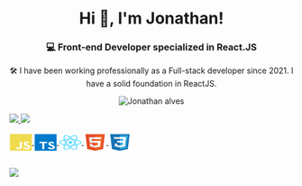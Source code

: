 <h1 align="center">Hi 👋, I'm Jonathan!</h1>
<h3 align="center">💻 Front-end Developer specialized in React.JS</h3>
<p align="center">🛠️ I have been working professionally as a Full-stack developer since 2021. I have a solid foundation in ReactJS. </p>
<p align="center"> 
 <img src="https://komarev.com/ghpvc/?username=jonathanalves25&label=Profile%20views&color=0e75b6&style=flat" alt="Jonathan alves" /> 
</p>

<div>
  <a href="https://github.com/jonathanalves25">
  <img height="180em" src="https://github-readme-stats.vercel.app/api?username=jonathanalves25&show_icons=true&theme=dark&include_all_commits=true&count_private=true"/>
  <img height="180em" src="https://github-readme-stats.vercel.app/api/top-langs/?username=jonathanalves25&layout=compact&langs_count=16&theme=dark"/>
</div>

<div style="display: inline_block"><br>
  <img align="center" alt="johnny-Js" height="30" width="40" src="https://raw.githubusercontent.com/devicons/devicon/master/icons/javascript/javascript-plain.svg">
  <img align="center" alt="johnny-Ts" height="30" width="40" src="https://raw.githubusercontent.com/devicons/devicon/master/icons/typescript/typescript-plain.svg">
  <img align="center" alt="johnny-React" height="30" width="40" src="https://raw.githubusercontent.com/devicons/devicon/master/icons/react/react-original.svg">
  <img align="center" alt="johnny-HTML" height="30" width="40" src="https://raw.githubusercontent.com/devicons/devicon/master/icons/html5/html5-original.svg">
  <img align="center" alt="johnny-CSS" height="30" width="40" src="https://raw.githubusercontent.com/devicons/devicon/master/icons/css3/css3-original.svg">
</div>

##
<div>
  <a href="https://www.linkedin.com/in/jonathan-alves-42278610a/" target="_blank"><img src="https://img.shields.io/badge/-LinkedIn-%230077B5?style=for-the-badge&logo=linkedin&logoColor=white" target="_blank"></a>  
</div>
